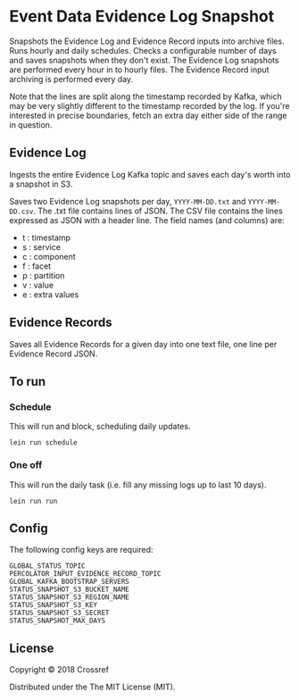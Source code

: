 # Event Data Evidence Log Snapshot

Snapshots the Evidence Log and Evidence Record inputs into archive files. Runs hourly and daily schedules. Checks a configurable number of days and saves snapshots when they don't exist. The Evidence Log snapshots are performed every hour in to hourly files. The Evidence Record input archiving is performed every day.

Note that the lines are split along the timestamp recorded by Kafka, which may be very slightly different to the timestamp recorded by the log. If you're interested in precise boundaries, fetch an extra day either side of the range in question.

## Evidence Log

Ingests the entire Evidence Log Kafka topic and saves each day's worth into a snapshot in S3.

Saves two Evidence Log snapshots per day, `YYYY-MM-DD.txt` and `YYYY-MM-DD.csv`. The .txt file contains lines of JSON. The CSV file contains the lines expressed as JSON with a header line. The field names (and columns) are:

 - t : timestamp
 - s : service
 - c : component
 - f : facet
 - p : partition
 - v : value
 - e : extra values

## Evidence Records

Saves all Evidence Records for a given day into one text file, one line per Evidence Record JSON.

## To run

### Schedule

This will run and block, scheduling daily updates.

    lein run schedule

### One off

This will run the daily task (i.e. fill any missing logs up to last 10 days).

    lein run run

## Config

The following config keys are required:

    GLOBAL_STATUS_TOPIC
    PERCOLATOR_INPUT_EVIDENCE_RECORD_TOPIC
    GLOBAL_KAFKA_BOOTSTRAP_SERVERS
    STATUS_SNAPSHOT_S3_BUCKET_NAME
    STATUS_SNAPSHOT_S3_REGION_NAME
    STATUS_SNAPSHOT_S3_KEY
    STATUS_SNAPSHOT_S3_SECRET
    STATUS_SNAPSHOT_MAX_DAYS

## License

Copyright © 2018 Crossref

Distributed under the The MIT License (MIT).
